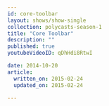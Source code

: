 ```yaml
---
id: core-toolbar
layout: shows/show-single
collection: polycasts-season-1
title: "Core Toolbar"
description: ""
published: true
youtubeVideoID: qDhHdi8RtwI

date: 2014-10-20
article:
  written_on: 2015-02-24
  updated_on: 2015-02-24

---
```

